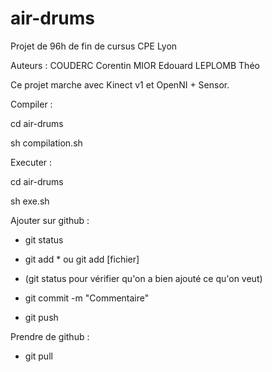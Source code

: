 # air-drums
Projet de 96h de fin de cursus CPE Lyon

Auteurs :
  COUDERC Corentin
  MIOR Edouard
  LEPLOMB Théo

Ce projet marche avec Kinect v1 et OpenNI + Sensor.

Compiler : 

cd air-drums

sh compilation.sh

Executer :

cd air-drums

sh exe.sh

Ajouter sur github :

- git status

- git add * ou git add [fichier]

- (git status pour vérifier qu'on a bien ajouté ce qu'on veut)

- git commit -m "Commentaire"

- git push

Prendre de github :

- git pull
